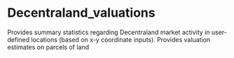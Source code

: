 # Decentraland_valuations
Provides summary statistics regarding Decentraland market activity in user-defined locations (based on x-y coordinate inputs). Provides valuation estimates on parcels of land
